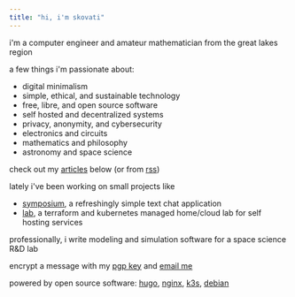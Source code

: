 ```yaml
---
title: "hi, i'm skovati"
---
```


i'm a computer engineer and amateur mathematician from the great lakes region

a few things i'm passionate about:
- digital minimalism
- simple, ethical, and sustainable technology
- free, libre, and open source software
- self hosted and decentralized systems
- privacy, anonymity, and cybersecurity
- electronics and circuits
- mathematics and philosophy
- astronomy and space science

check out my [articles](/articles) below (or from [rss](/articles/index.xml))

lately i've been working on small projects like
- [symposium](https://github.com/skovati/symposium), a refreshingly simple text chat application
- [lab](https://github.com/lab-xyz/lab), a terraform and kubernetes managed home/cloud lab for self hosting services

professionally, i write modeling and simulation software for a space science R&D lab

encrypt a message with my [pgp key](/pgp) and [email me](mailto:mail@skovati.dev)

powered by open source software: [hugo](https://gohugo.io/), [nginx](https://nginx.org/en/), [k3s](https://k3s.io/), [debian](https://www.debian.org/)
